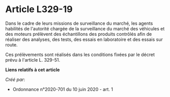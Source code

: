 # Article L329-19

Dans le cadre de leurs missions de surveillance du marché, les agents habilités de l'autorité chargée de la surveillance du
marché des véhicules et des moteurs prélèvent des échantillons des produits contrôlés afin de réaliser des analyses, des
tests, des essais en laboratoire et des essais sur route.

Ces prélèvements sont réalisés dans les conditions fixées par le décret prévu à l'article L. 329-51.

**Liens relatifs à cet article**

_Créé par_:

  - Ordonnance n°2020-701 du 10 juin 2020 - art. 1
